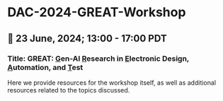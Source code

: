 # DAC-2024-GREAT-Workshop

## 📅 23 June, 2024; 13:00 - 17:00 PDT
### Title: GREAT: <ins>G</ins>en-AI <ins>R</ins>esearch in <ins>E</ins>lectronic Design, <ins>A</ins>utomation, and <ins>T</ins>est
Here we provide resources for the workshop itself, as well as additional resources related to the topics discussed.
